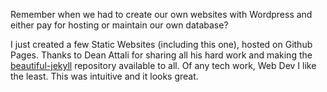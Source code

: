 Remember when we had to create our own websites with Wordpress and either pay for hosting or maintain our own database?

I just created a few Static Websites (including this one), hosted on Github Pages. Thanks to Dean Attali for sharing all his hard work and making the [beautiful-jekyll](https://beautifuljekyll.com) repository available to all. Of any tech work, Web Dev I like the least. This was intuitive and it looks great.
